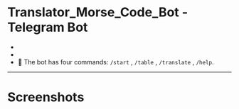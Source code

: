 # Translator_Morse_Code_Bot - Telegram Bot

-
-
- :open_file_folder: The bot has four commands: `/start` , `/table` , `/translate` , `/help`.

---

# Screenshots
